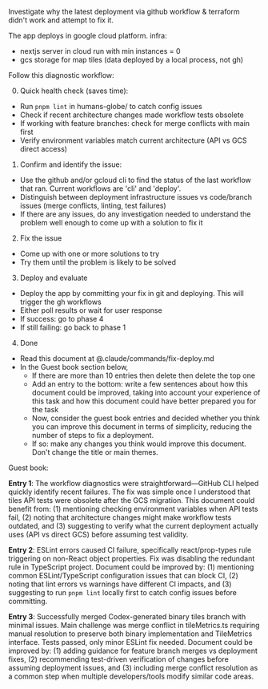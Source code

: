 Investigate why the latest deployment via github workflow & terraform didn't work and attempt to fix it.

The app deploys in google cloud platform.
infra:
- nextjs server in cloud run with min instances = 0
- gcs storage for map tiles (data deployed by a local process, not gh)

Follow this diagnostic workflow:

0. Quick health check (saves time):

- Run `pnpm lint` in humans-globe/ to catch config issues
- Check if recent architecture changes made workflow tests obsolete
- If working with feature branches: check for merge conflicts with main first
- Verify environment variables match current architecture (API vs GCS direct access)

1. Confirm and identify the issue:

- Use the github and/or gcloud cli to find the status of the last workflow that ran. Current workflows are 'cli' and 'deploy'.
- Distinguish between deployment infrastructure issues vs code/branch issues (merge conflicts, linting, test failures)
- If there are any issues, do any investigation needed to understand the problem well enough to come up with a solution to fix it

2. Fix the issue

- Come up with one or more solutions to try
- Try them until the problem is likely to be solved

3. Deploy and evaluate

- Deploy the app by committing your fix in git and deploying. This will trigger the gh workflows
- Either poll results or wait for user response
- If success: go to phase 4
- If still failing: go back to phase 1

4. Done

- Read this document at @.claude/commands/fix-deploy.md
- In the Guest book section below, 
  - If there are more than 10 entries then delete then delete the top one
  - Add an entry to the bottom: write a few sentences about how this document could be improved, taking into account your experience of this task and how this document could have better prepared you for the task
  - Now, consider the guest book entries and decided whether you think you can improve this document in terms of simplicity, reducing the number of steps to fix a deployment.
  - If so: make any changes you think would improve this document. Don't change the title or main themes.


Guest book:

**Entry 1**: The workflow diagnostics were straightforward—GitHub CLI helped quickly identify recent failures. The fix was simple once I understood that tiles API tests were obsolete after the GCS migration. This document could benefit from: (1) mentioning checking environment variables when API tests fail, (2) noting that architecture changes might make workflow tests outdated, and (3) suggesting to verify what the current deployment actually uses (API vs direct GCS) before assuming test validity.

**Entry 2**: ESLint errors caused CI failure, specifically react/prop-types rule triggering on non-React object properties. Fix was disabling the redundant rule in TypeScript project. Document could be improved by: (1) mentioning common ESLint/TypeScript configuration issues that can block CI, (2) noting that lint errors vs warnings have different CI impacts, and (3) suggesting to run `pnpm lint` locally first to catch config issues before committing.

**Entry 3**: Successfully merged Codex-generated binary tiles branch with minimal issues. Main challenge was merge conflict in tileMetrics.ts requiring manual resolution to preserve both binary implementation and TileMetrics interface. Tests passed, only minor ESLint fix needed. Document could be improved by: (1) adding guidance for feature branch merges vs deployment fixes, (2) recommending test-driven verification of changes before assuming deployment issues, and (3) including merge conflict resolution as a common step when multiple developers/tools modify similar code areas.

